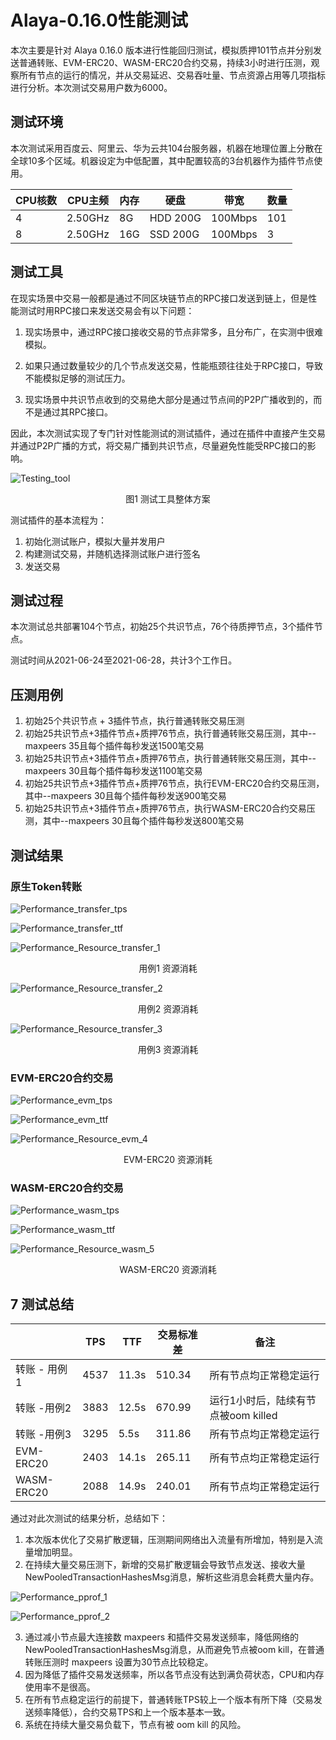 # Alaya-0.16.0性能测试

本次主要是针对 Alaya 0.16.0 版本进行性能回归测试，模拟质押101节点并分别发送普通转账、EVM-ERC20、WASM-ERC20合约交易，持续3小时进行压测，观察所有节点的运行的情况，并从交易延迟、交易吞吐量、节点资源占用等几项指标进行分析。本次测试交易用户数为6000。

## 测试环境

本次测试采用百度云、阿里云、华为云共104台服务器，机器在地理位置上分散在全球10多个区域。机器设定为中低配置，其中配置较高的3台机器作为插件节点使用。

| CPU核数 | CPU主频 | 内存 | 硬盘     | 带宽    | 数量 |
| ------- | ------- | ---- | -------- | ------- | ---- |
| 4       | 2.50GHz | 8G   | HDD 200G | 100Mbps | 101  |
| 8       | 2.50GHz | 16G  | SSD 200G | 100Mbps | 3    |

## 测试工具

在现实场景中交易一般都是通过不同区块链节点的RPC接口发送到链上，但是性能测试时用RPC接口来发送交易会有以下问题：

1. 现实场景中，通过RPC接口接收交易的节点非常多，且分布广，在实测中很难模拟。

2. 如果只通过数量较少的几个节点发送交易，性能瓶颈往往处于RPC接口，导致不能模拟足够的测试压力。

2. 现实场景中共识节点收到的交易绝大部分是通过节点间的P2P广播收到的，而不是通过其RPC接口。

因此，本次测试实现了专门针对性能测试的测试插件，通过在插件中直接产生交易并通过P2P广播的方式，将交易广播到共识节点，尽量避免性能受RPC接口的影响。

![Testing_tool](./性能测试.assets/PlatON基准测试-1.png)

<center>图1 测试工具整体方案</center>

测试插件的基本流程为：

1. 初始化测试账户，模拟大量并发用户
2. 构建测试交易，并随机选择测试账户进行签名
3. 发送交易

## 测试过程

本次测试总共部署104个节点，初始25个共识节点，76个待质押节点，3个插件节点。

测试时间从2021-06-24至2021-06-28，共计3个工作日。

## 压测用例

1. 初始25个共识节点 + 3插件节点，执行普通转账交易压测
2. 初始25共识节点+3插件节点+质押76节点，执行普通转账交易压测，其中--maxpeers 35且每个插件每秒发送1500笔交易
3. 初始25共识节点+3插件节点+质押76节点，执行普通转账交易压测，其中--maxpeers 30且每个插件每秒发送1100笔交易
4. 初始25共识节点+3插件节点+质押76节点，执行EVM-ERC20合约交易压测，其中--maxpeers 30且每个插件每秒发送900笔交易
5. 初始25共识节点+3插件节点+质押76节点，执行WASM-ERC20合约交易压测，其中--maxpeers 30且每个插件每秒发送800笔交易

## 测试结果

### 原生Token转账

![Performance_transfer_tps](./性能测试.assets/transfer_tps.png)

![Performance_transfer_ttf](./性能测试.assets/transfer_ttf.png)

![Performance_Resource_transfer_1](./性能测试.assets/Resource_transfer_1.png)

<center>用例1 资源消耗</center>

![Performance_Resource_transfer_2](./性能测试.assets/Resource_transfer_2.png)

<center>用例2 资源消耗</center>

![Performance_Resource_transfer_3](./性能测试.assets/Resource_transfer_3.png)

<center>用例3 资源消耗</center>

### EVM-ERC20合约交易

![Performance_evm_tps](./性能测试.assets/evm_tps.png)

![Performance_evm_ttf](./性能测试.assets/evm_ttf.png)

![Performance_Resource_evm_4](./性能测试.assets/Resource_evm_4.png)

<center>EVM-ERC20 资源消耗</center>

### WASM-ERC20合约交易

![Performance_wasm_tps](./性能测试.assets/wasm_tps.png)

![Performance_wasm_ttf](./性能测试.assets/wasm_ttf.png)

![Performance_Resource_wasm_5](./性能测试.assets/Resource_wasm_5.png)

<center>WASM-ERC20 资源消耗</center>


## 7 测试总结

|              | TPS  | TTF   | 交易标准差 | 备注                                |
| ------------ | ---- | ----- | ---------- | ----------------------------------- |
| 转账 - 用例1 | 4537 | 11.3s | 510.34     | 所有节点均正常稳定运行              |
| 转账 -用例2  | 3883 | 12.5s | 670.99     | 运行1小时后，陆续有节点被oom killed |
| 转账 -用例3  | 3295 | 5.5s  | 311.86     | 所有节点均正常稳定运行              |
| EVM-ERC20    | 2403 | 14.1s | 265.11     | 所有节点均正常稳定运行              |
| WASM-ERC20   | 2088 | 14.9s | 240.01     | 所有节点均正常稳定运行              |

通过对此次测试的结果分析，总结如下：

1. 本次版本优化了交易扩散逻辑，压测期间网络出入流量有所增加，特别是入流量增加明显。
2. 在持续大量交易压测下，新增的交易扩散逻辑会导致节点发送、接收大量NewPooledTransactionHashesMsg消息，解析这些消息会耗费大量内存。

![Performance_pprof_1](./性能测试.assets/pprof_1.png)

![Performance_pprof_2](./性能测试.assets/pprof_2.png)

3. 通过减小节点最大连接数 maxpeers 和插件交易发送频率，降低网络的NewPooledTransactionHashesMsg消息，从而避免节点被oom kill，在普通转账压测时 maxpeers 设置为30节点比较稳定。
4. 因为降低了插件交易发送频率，所以各节点没有达到满负荷状态，CPU和内存使用率不是很高。
5. 在所有节点稳定运行的前提下，普通转账TPS较上一个版本有所下降（交易发送频率降低），合约交易TPS和上一个版本基本一致。
6. 系统在持续大量交易负载下，节点有被 oom kill 的风险。
